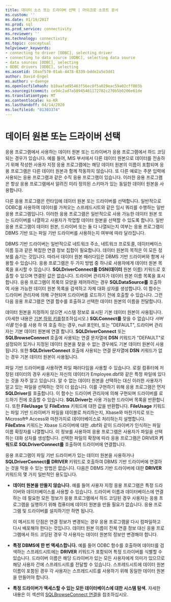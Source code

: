 ```yaml
---
title: 데이터 소스 또는 드라이버 선택 | 마이크로 소프트 문서
ms.custom: ''
ms.date: 01/19/2017
ms.prod: sql
ms.prod_service: connectivity
ms.reviewer: ''
ms.technology: connectivity
ms.topic: conceptual
helpviewer_keywords:
- connecting to driver [ODBC], selecting driver
- connecting to data source [ODBC], selecting data source
- data sources [ODBC], selecting
- ODBC drivers [ODBC], selecting
ms.assetid: 10aaf570-01ab-4478-8339-bdde2a5e3dd1
author: David-Engel
ms.author: v-daenge
ms.openlocfilehash: b10aafad95463f56ec0f5a029eac59a02cff003b
ms.sourcegitcommit: ce94c2ad7a50945481172782c270b5b0206e61de
ms.translationtype: MT
ms.contentlocale: ko-KR
ms.lasthandoff: 04/14/2020
ms.locfileid: "81303374"
---
```

# <a name="choosing-a-data-source-or-driver"></a>데이터 원본 또는 드라이버 선택
응용 프로그램에서 사용하는 데이터 원본 또는 드라이버가 응용 프로그램에서 하드 코딩되는 경우가 있습니다. 예를 들어, MIS 부서에서 다른 데이터 원본으로 데이터를 전송하기 위해 작성한 사용자 지정 응용 프로그램에는 해당 데이터 원본의 이름이 포함되며 응용 프로그램은 다른 데이터 원본과 함께 작동하지 않습니다. 또 다른 예로는 주문 입력에 사용되는 응용 프로그램과 같은 수직 응용 프로그램이 있습니다. 이러한 응용 프로그램은 항상 응용 프로그램에서 알려진 미리 정의된 스키마가 있는 동일한 데이터 원본을 사용합니다.  
  
 다른 응용 프로그램은 런타임에 데이터 원본 또는 드라이버를 선택합니다. 일반적으로 ODBC를 사용하여 데이터를 가져오는 스프레드시트와 같은 임시 쿼리를 수행하는 일반 응용 프로그램입니다. 이러한 응용 프로그램은 일반적으로 사용 가능한 데이터 원본 또는 드라이버를 나열하고 사용자가 작업할 데이터 원본을 선택할 수 있도록 합니다. 일반 응용 프로그램이 데이터 원본, 드라이버 또는 둘 다 나열되는지 여부는 응용 프로그램이 DBMS 기반 또는 파일 기반 드라이버를 사용하는지 여부에 따라 달라집니다.  
  
 DBMS 기반 드라이버는 일반적으로 네트워크 주소, 네트워크 프로토콜, 데이터베이스 이름 등과 같은 복잡한 연결 정보 집합이 필요합니다. 데이터 원본의 목적은 이 모든 정보를 숨기는 것입니다. 따라서 데이터 원본 패러다임은 DBMS 기반 드라이버와 함께 사용할 수 있습니다. 응용 프로그램은 두 가지 방법 중 하나로 사용자에게 데이터 원본 목록을 표시할 수 있습니다. **SQLDriverConnect를** **DSN(데이터** 원본 이름) 키워드로 호출할 수 있으며 연결된 값은 없습니다. 드라이버 관리자가 데이터 원본 이름 목록을 표시합니다. 응용 프로그램이 목록의 모양을 제어하려는 경우 **SQLDataSource를** 호출하여 사용 가능한 데이터 원본 목록을 검색하고 자체 대화 상자를 생성합니다. 이 함수는 드라이버 관리자에 의해 구현되며 드라이버를 로드하기 전에 호출할 수 있습니다. 그런 다음 응용 프로그램은 연결 함수를 호출하고 선택한 데이터 원본의 이름을 전달합니다.  
  
 데이터 원본을 지정하지 않으면 시스템 정보로 표시된 기본 데이터 원본이 사용됩니다. (자세한 내용은 [기본 하위 키를](../../../odbc/reference/install/default-subkey.md)참조하십시오.) **SQLConnect를** 찾을 수 없습니다 *서버 이름* 인수를 사용 하 여 호출 하는 경우, null 포인터, 또는 "DEFAULT", 드라이버 관리자는 기본 데이터 원본에 연결 합니다. **SQLDriverConnect** 또는 **SQLBrowseConnect** 호출에 사용되는 연결 문자열에 **DSN** 키워드가 "DEFAULT"로 설정되어 있거나 지정된 데이터 원본을 찾을 수 없는 경우에도 기본 데이터 원본이 사용됩니다. 또한 **SQLDriverConnect** 호출에 사용되는 연결 문자열에 **DSN** 키워드가 없는 경우 기본 데이터 원본이 사용됩니다.  
  
 파일 기반 드라이버를 사용하면 파일 패러다임을 사용할 수 있습니다. 로컬 컴퓨터에 저장된 데이터의 경우 사용자는 자신의 데이터가 Employee.dbf와 같은 특정 파일에 있다는 것을 자주 알고 있습니다. 알 수 없는 데이터 원본을 선택하는 대신 이러한 사용자가 알고 있는 파일을 선택하는 것이 더 쉽습니다. 이를 구현하기 위해 응용 프로그램은 먼저 **SQLDriver**를 호출합니다. 이 함수는 드라이버 관리자에 의해 구현되며 드라이버를 로드하기 전에 호출할 수 있습니다. **SQLDriver는** 사용 가능한 드라이버 목록을 반환합니다. 또한 **FileUsage** 및 **FileExtns** 키워드에 대한 값을 반환합니다. **FileUsage** 키워드는 파일 기반 드라이버가 파일을 테이블로 처리하는지, Xbase와 마찬가지로 또는 Microsoft® Access와 마찬가지로 데이터베이스로 처리하는지 설명합니다. **FileExtns** 키워드는 Xbase 드라이버에 대한 .dbf와 같이 드라이버가 인식하는 파일 이름 확장자를 나열합니다. 이 정보를 사용하여 응용 프로그램은 사용자가 파일을 선택하는 대화 상자를 생성합니다. 선택한 파일의 확장에 따라 응용 프로그램은 DRIVER **키워드로** **SQLDriverConnect를** 호출하여 드라이버에 연결합니다.  
  
 응용 프로그램이 파일 기반 드라이버가 있는 데이터 원본을 사용하거나 **SQLDriverConnect를** **DRIVER** 키워드로 호출하여 DBMS 기반 드라이버에 연결하는 것을 막을 수 있는 방법은 없습니다. 다음은 DBMS 기반 드라이버에 대한 **DRIVER** 키워드의 몇 가지 일반적인 용도입니다.  
  
-   **데이터 원본을 만들지 않습니다.** 예를 들어 사용자 지정 응용 프로그램은 특정 드라이버와 데이터베이스를 사용할 수 있습니다. 드라이버 이름과 데이터베이스에 연결하는 데 필요한 모든 정보가 응용 프로그램에서 하드 코딩된 경우 사용자는 응용 프로그램을 실행하기 위해 컴퓨터에 데이터 원본을 만들 필요가 없습니다. 응용 프로그램 및 드라이버를 설치하기만 하면 됩니다.  
  
     이 메서드의 단점은 연결 정보가 변경되는 경우 응용 프로그램을 다시 컴파일하고 다시 배포해야 한다는 것입니다. 데이터 원본 이름이 전체 연결 정보 대신 응용 프로그램에서 하드 코딩된 경우 각 사용자는 데이터 원본의 정보만 변경해야 합니다.  
  
-   **특정 DBMS에 한 번 액세스합니다.** 예를 들어 ODBC 함수를 호출하여 데이터를 검색하는 스프레드시트에는 **DRIVER** 키워드가 포함되어 특정 드라이버를 식별할 수 있습니다. 드라이버 이름은 해당 드라이버가 있는 모든 사용자에게 의미가 있으므로 해당 사용자 간에 스프레드시트를 전달할 수 있습니다. 스프레드시트에 데이터 원본 이름이 포함된 경우 각 사용자는 스프레드시트를 사용하기 위해 동일한 데이터 원본을 만들어야 합니다.  
  
-   **특정 드라이버가 액세스할 수 있는 모든 데이터베이스에 대한 시스템 탐색.** 자세한 내용은 이 섹션의 [SQLBrowseConnect 연결](../../../odbc/reference/develop-app/connecting-with-sqlbrowseconnect.md)을 참조하십시오.
